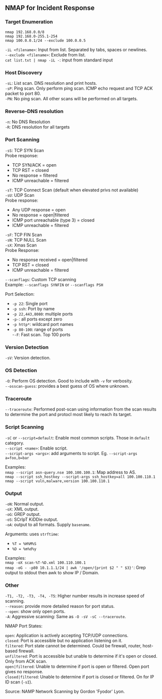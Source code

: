 ## NMAP for Incident Response

### Target Enumeration

`nmap 192.168.0.0/8`  
`nmap 192.168.0-255.1-254`  
`nmap 100.0.0.1/24 --exclude 100.0.0.5`  

`-iL <filename>`: Input from list. Separated by tabs, spaces or newlines.  
`--exclude <filename>`: Exclude from list.  
`cat list.txt | nmap -iL -`: input from standard input  

### Host Discovery

`-sL`: List scan. DNS resolution and print hosts.  
`-sP`: Ping scan. Only perform ping scan. ICMP echo request and TCP ACK packet to port 80.  
`-PN`: No ping scan. All other scans will be performed on all targets.  

### Reverse-DNS resolution

`-n`: No DNS Resolution  
`-R`: DNS resolution for all targets  

### Port Scanning
  
`-sS`: TCP SYN Scan  
Probe response:  
- TCP SYN/ACK = open  
- TCP RST = closed  
- No response = filtered  
- ICMP unreachable = filtered  
  
`-sT`: TCP Connect Scan (default when elevated privs not available)  
`-sU`: UDP Scan  
Probe response:  
- Any UDP response = open  
- No response = open|filtered  
- ICMP port unreachable (type 3) = closed  
- ICMP unreachable = filtered  
  
`-sF`: TCP FIN Scan  
`-sN`: TCP NULL Scan  
`-sX`: Xmas Scan  
Probe Response:  
- No response received = open|filtered  
- TCP RST = closed  
- ICMP unreachable = filtered  

`--scanflags`: Custom TCP scanning  
Example: `--scanflags SYNFIN` or `--scanflags PSH`  

Port Selection:
- `-p 22`: Single port  
- `-p ssh`: Port by name  
- `-p 22,443,8080`: multiple ports  
- `-p-`: all ports except zero  
- `-p http*`: wildcard port names  
- `-p 80-100`: range of ports  
-`-F`: Fast scan. Top 100 ports  

### Version Detection

`-sV`: Version detection.  

### OS Detection

`-O`: Perform OS detection. Good to include with `-v` for verbosity.  
`--osscan-guess`: provides a best guess of OS where unknown.  

### Traceroute

`--traceroute`: Performed post-scan using information from the scan results to determine the port and protocl most likely to reach its target.  


### Script Scanning

`-sC` or `--script=default`: Enable most common scripts. Those in `default` category.   
`--script <name>`: Enable script.  
`--script-args <args>`: add arguments to script. Eg. `--script-args a=foo,b=bar`  

Examples:  
`nmap --script asn-query.nse 100.100.100.1`: Map address to AS.   
`nmap --script ssh_hostkey --script-args ssh_hostkey=all 100.100.110.1`  
`nmap --script vuln,malware,version 100.100.110.1`  


### Output

`-oN`: Normal output.  
`-oX`: XML output.  
`-oG`: GREP output.  
`-oS`: SCrIpT KiDDie output.  
`-oA`: output to all formats. Supply `basename`.  

Arguments: uses `strftime`:  
- `%T = %H%M%S`  
- `%D = %m%d%y`  

Examples:  
`nmap -oX scan-%T-%D.xml 100.110.100.1`  
`nmap -oG - -p80 10.1.1.1/24 | awk '/open/{print $2 " " $3}'`: Grep output to stdout then awk to show IP / Domain. 


### Other

`-T1, -T2, -T3, -T4, -T5`: Higher number results in increase speed of scanning.  
`--reason`: provide more detailed reason for port status.  
`--open`: show only open ports.  
`-A`: Aggressive scanning: Same as `-O -sV -sC --traceroute`.  

NMAP Port States:

`open`: Application is actively accepting TCP/UDP connections.  
`closed`: Port is accessible but no application listening on it.  
`filtered`: Port state cannot be determined. Could be firewall, router, host-based firewall.  
`unfiltered`: Port is accessible but unable to determine if it's open or closed. Only from ACK scan.  
`open|filtered`: Unable to determine if port is open or filtered. Open port gives no response.  
`closed|filtered`: Unable to determine if port is closed or filtered. On for IP ID scan (`-sI`).  

Source: NAMP Network Scanning by Gordon 'Fyodor' Lyon.


